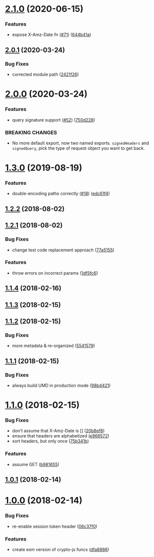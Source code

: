 # [2.1.0](https://github.com/tivac/aws-sig/compare/v2.0.1...v2.1.0) (2020-06-15)


### Features

* expose X-Amz-Date fn ([#71](https://github.com/tivac/aws-sig/issues/71)) ([644b41a](https://github.com/tivac/aws-sig/commit/644b41a627fba0ad2438886c10ed3fc1583c4d78))



## [2.0.1](https://github.com/tivac/aws-sig/compare/v2.0.0...v2.0.1) (2020-03-24)


### Bug Fixes

* corrected module path ([2421f26](https://github.com/tivac/aws-sig/commit/2421f26d96f84f5d90e915ed87cc1e0bc0716714))



# [2.0.0](https://github.com/tivac/aws-sig/compare/v1.3.0...v2.0.0) (2020-03-24)


### Features

* query signature support ([#52](https://github.com/tivac/aws-sig/issues/52)) ([750d228](https://github.com/tivac/aws-sig/commit/750d22879ad2fe770138abc21fb2e11a66789cc5))


### BREAKING CHANGES

* No more default export, now two named exports. `signedHeaders` and `signedQuery`, pick the type of request object you want to get back.



# [1.3.0](https://github.com/tivac/aws-sig/compare/v1.2.2...v1.3.0) (2019-08-19)


### Features

* double-encoding paths correctly ([#18](https://github.com/tivac/aws-sig/issues/18)) ([edc61f4](https://github.com/tivac/aws-sig/commit/edc61f4ba895bc33c845848b58368c72868c3932))



## [1.2.2](https://github.com/tivac/aws-sig/compare/v1.2.1...v1.2.2) (2018-08-02)



## [1.2.1](https://github.com/tivac/aws-sig/compare/v1.1.4...v1.2.1) (2018-08-02)


### Bug Fixes

* change test code replacement approach ([77a5155](https://github.com/tivac/aws-sig/commit/77a515585a33e65108d5408fa9e5e5eedf42ad7e))


### Features

* throw errors on incorrect params ([1df5fc6](https://github.com/tivac/aws-sig/commit/1df5fc698a28cd800921aa185204dff173c78611))



## [1.1.4](https://github.com/tivac/aws-sig/compare/v1.1.3...v1.1.4) (2018-02-16)



## [1.1.3](https://github.com/tivac/aws-sig/compare/v1.1.2...v1.1.3) (2018-02-15)



## [1.1.2](https://github.com/tivac/aws-sig/compare/v1.1.1...v1.1.2) (2018-02-15)


### Bug Fixes

* more metadata & re-organized ([5541579](https://github.com/tivac/aws-sig/commit/55415799ee0e932af88dac558f62abd7d726b68d))



## [1.1.1](https://github.com/tivac/aws-sig/compare/v1.1.0...v1.1.1) (2018-02-15)


### Bug Fixes

* always build UMD in production mode ([98b4421](https://github.com/tivac/aws-sig/commit/98b44217c8a2ad96d882986979baf9d8fef77092))



# [1.1.0](https://github.com/tivac/aws-sig/compare/v1.0.1...v1.1.0) (2018-02-15)


### Bug Fixes

* don't assume that X-Amz-Date is [] ([20b8ef8](https://github.com/tivac/aws-sig/commit/20b8ef8a37a35c59ad966795089a015a58d050e1))
* ensure that headers are alphabetized ([e966572](https://github.com/tivac/aws-sig/commit/e966572d674aae2c36ba6a03c963a9bfa1847995))
* sort headers, but only once ([75b341b](https://github.com/tivac/aws-sig/commit/75b341b2565769ae7e38ae5fa21e8c01cfe95ccf))


### Features

* assume GET ([b981655](https://github.com/tivac/aws-sig/commit/b9816552b9e524a41a9768572ad611663864f1a3))



## [1.0.1](https://github.com/tivac/aws-sig/compare/v1.0.0...v1.0.1) (2018-02-14)



# [1.0.0](https://github.com/tivac/aws-sig/compare/dfa8886e59ad5ee1c045090907e8cb6df7c004a0...v1.0.0) (2018-02-14)


### Bug Fixes

* re-enable session token header ([06c37f0](https://github.com/tivac/aws-sig/commit/06c37f059b470292dca5ddc2ad10ae67146beb2b))


### Features

* create esm version of crypto-js funcs ([dfa8886](https://github.com/tivac/aws-sig/commit/dfa8886e59ad5ee1c045090907e8cb6df7c004a0))



